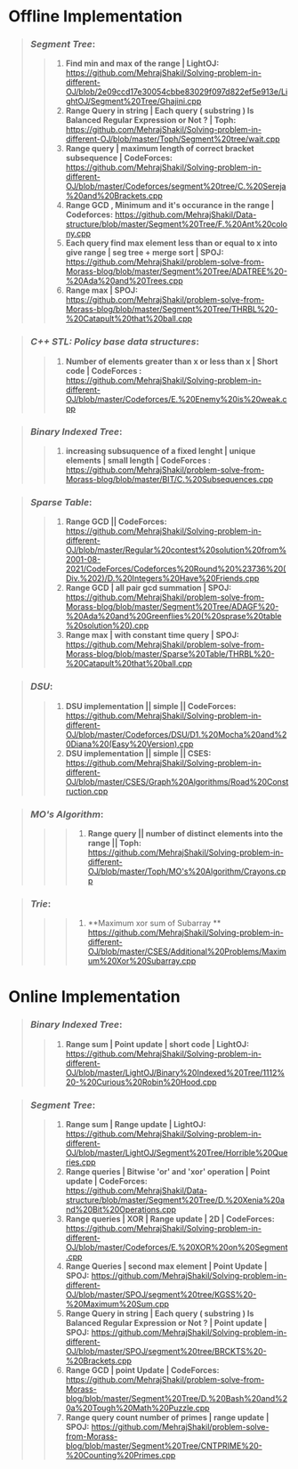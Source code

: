 # **Offline Implementation**
> ### ***Segment Tree***:
>> 1. **Find min and max of the range | LightOJ:** https://github.com/MehrajShakil/Solving-problem-in-different-OJ/blob/2e09ccd17e30054cbbe83029f097d822ef5e913e/LightOJ/Segment%20Tree/Ghajini.cpp
>> 2. **Range Query in string | Each query ( substring ) Is Balanced Regular Expression or Not ? | Toph:** https://github.com/MehrajShakil/Solving-problem-in-different-OJ/blob/master/Toph/Segment%20tree/wait.cpp
>> 3. **Range query | maximum length of correct bracket subsequence | CodeForces:** https://github.com/MehrajShakil/Solving-problem-in-different-OJ/blob/master/Codeforces/segment%20tree/C.%20Sereja%20and%20Brackets.cpp
>> 4. **Range GCD , Minimum and it's occurance in the range | Codeforces:** https://github.com/MehrajShakil/Data-structure/blob/master/Segment%20Tree/F.%20Ant%20colony.cpp
>> 5. **Each query find max element less than or equal to x into give range | seg tree + merge sort | SPOJ:** https://github.com/MehrajShakil/problem-solve-from-Morass-blog/blob/master/Segment%20Tree/ADATREE%20-%20Ada%20and%20Trees.cpp
>> 6. **Range max | SPOJ:** https://github.com/MehrajShakil/problem-solve-from-Morass-blog/blob/master/Segment%20Tree/THRBL%20-%20Catapult%20that%20ball.cpp
 
> ### ***C++ STL: Policy base data structures***:
>> 1. **Number of elements greater than x or less than x | Short code | CodeForces :** https://github.com/MehrajShakil/Solving-problem-in-different-OJ/blob/master/Codeforces/E.%20Enemy%20is%20weak.cpp

> ### ***Binary Indexed Tree***:
>> 1. **increasing subsuquence of a fixed lenght | unique elements | small length | CodeForces :** https://github.com/MehrajShakil/problem-solve-from-Morass-blog/blob/master/BIT/C.%20Subsequences.cpp

> ### ***Sparse Table***:
>> 1. **Range GCD || CodeForces:** https://github.com/MehrajShakil/Solving-problem-in-different-OJ/blob/master/Regular%20contest%20solution%20from%2001-08-2021/CodeForces/Codeforces%20Round%20%23736%20(Div.%202)/D.%20Integers%20Have%20Friends.cpp
>> 2. **Range GCD | all pair gcd summation | SPOJ:** https://github.com/MehrajShakil/problem-solve-from-Morass-blog/blob/master/Segment%20Tree/ADAGF%20-%20Ada%20and%20Greenflies%20(%20sprase%20table%20solution%20).cpp
>> 3. **Range max | with constant time query | SPOJ:** https://github.com/MehrajShakil/problem-solve-from-Morass-blog/blob/master/Sparse%20Table/THRBL%20-%20Catapult%20that%20ball.cpp

> ### ***DSU***:
>> 1. **DSU implementation || simple || CodeForces:** https://github.com/MehrajShakil/Solving-problem-in-different-OJ/blob/master/Codeforces/DSU/D1.%20Mocha%20and%20Diana%20(Easy%20Version).cpp
>> 2. **DSU implementation || simple || CSES:** https://github.com/MehrajShakil/Solving-problem-in-different-OJ/blob/master/CSES/Graph%20Algorithms/Road%20Construction.cpp

> ### ***MO's Algorithm***:
> >> 1. **Range query || number of distinct elements into the range || Toph:** https://github.com/MehrajShakil/Solving-problem-in-different-OJ/blob/master/Toph/MO's%20Algorithm/Crayons.cpp

> ### ***Trie***:
> >> 1. **Maximum xor sum of Subarray ** https://github.com/MehrajShakil/Solving-problem-in-different-OJ/blob/master/CSES/Additional%20Problems/Maximum%20Xor%20Subarray.cpp


# **Online Implementation**
> ### ***Binary Indexed Tree***:
>> 1. **Range sum | Point update | short code | LightOJ:** https://github.com/MehrajShakil/Solving-problem-in-different-OJ/blob/master/LightOJ/Binary%20Indexed%20Tree/1112%20-%20Curious%20Robin%20Hood.cpp

> ### ***Segment Tree***:
>> 1. **Range sum | Range update | LightOJ:** https://github.com/MehrajShakil/Solving-problem-in-different-OJ/blob/master/LightOJ/Segment%20Tree/Horrible%20Queries.cpp
>> 2. **Range queries | Bitwise 'or' and 'xor' operation | Point update | CodeForces:** https://github.com/MehrajShakil/Data-structure/blob/master/Segment%20Tree/D.%20Xenia%20and%20Bit%20Operations.cpp 
>> 3. **Range queries | XOR | Range update | 2D | CodeForces:** https://github.com/MehrajShakil/Solving-problem-in-different-OJ/blob/master/Codeforces/E.%20XOR%20on%20Segment.cpp
>> 4. **Range Queries | second max element | Point Update | SPOJ:** https://github.com/MehrajShakil/Solving-problem-in-different-OJ/blob/master/SPOJ/segment%20tree/KGSS%20-%20Maximum%20Sum.cpp
>> 5. **Range Query in string | Each query ( substring ) Is Balanced Regular Expression or Not ? | Point update | SPOJ:** https://github.com/MehrajShakil/Solving-problem-in-different-OJ/blob/master/SPOJ/segment%20tree/BRCKTS%20-%20Brackets.cpp
>> 6. **Range GCD | point Update | CodeForces:** https://github.com/MehrajShakil/problem-solve-from-Morass-blog/blob/master/Segment%20Tree/D.%20Bash%20and%20a%20Tough%20Math%20Puzzle.cpp
>> 7. **Range query count number of primes | range update | SPOJ:** https://github.com/MehrajShakil/problem-solve-from-Morass-blog/blob/master/Segment%20Tree/CNTPRIME%20-%20Counting%20Primes.cpp
